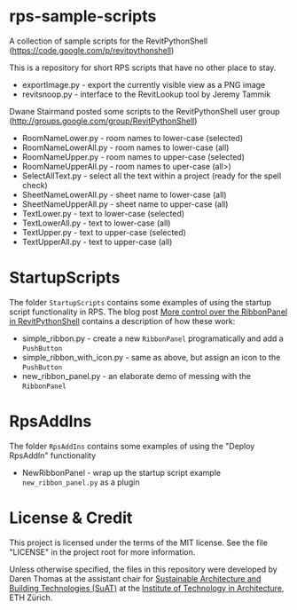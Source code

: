 rps-sample-scripts
==================

A collection of sample scripts for the RevitPythonShell (https://code.google.com/p/revitpythonshell)

This is a repository for short RPS scripts that have no other place to stay.

  * exportImage.py - export the currently visible view as a PNG image
  * revitsnoop.py - interface to the RevitLookup tool by Jeremy Tammik

Dwane Stairmand posted some scripts to the RevitPythonShell user group (http://groups.google.com/group/RevitPythonShell)

  * RoomNameLower.py - room names to lower-case (selected)
  * RoomNameLowerAll.py - room names to lower-case (all)
  * RoomNameUpper.py - room names to upper-case (selected)
  * RoomNameUpperAll.py - room names to uper-case (all>)
  * SelectAllText.py - select all the text within a project (ready for the spell check)
  * SheetNameLowerAll.py - sheet name to lower-case (all)
  * SheetNameUpperAll.py - sheet name to upper-case (all)
  * TextLower.py - text to lower-case (selected)
  * TextLowerAll.py - text to lower-case (all)
  * TextUpper.py - text to upper-case (selected)
  * TextUpperAll.py - text to upper-case (all)

# StartupScripts

The folder `StartupScripts` contains some examples of using the startup script
functionality in RPS. The blog post [More control over the RibbonPanel in RevitPythonShell](http://darenatwork.blogspot.ch/2016/03/more-control-over-ribbonpanel-in.html)
contains a description of how these work:

  * simple_ribbon.py - create a new `RibbonPanel` programatically and add a `PushButton`
  * simple_ribbon_with_icon.py - same as above, but assign an icon to the `PushButton` 
  * new_ribbon_panel.py - an elaborate demo of messing with the `RibbonPanel`

# RpsAddIns

The folder `RpsAddIns` contains some examples of using the "Deploy RpsAddIn" functionality

  * NewRibbonPanel - wrap up the startup script example `new_ribbon_panel.py` as a plugin

# License & Credit

This project is licensed under the terms of the MIT license. See the file "LICENSE" in the project root for more information.

Unless otherwise specified, the files in this repository were developed by Daren Thomas at the assistant chair for [Sustainable Architecture and Building Technologies (SuAT)](http://suat.arch.ethz.ch)
at the [Institute of Technology in Architecture](http://ita.arch.ethz.ch), ETH Zürich.
